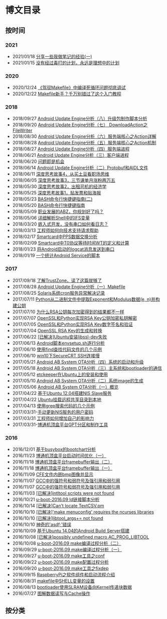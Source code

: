 # 博文目录

## 按时间

### 2021
- 2021/01/18 [分享一些我做笔记的经验(一)](https://github.com/guyongqiangx/blog/blob/dev/20210118-%E5%88%86%E4%BA%AB%E4%B8%80%E4%BA%9B%E6%88%91%E5%81%9A%E7%AC%94%E8%AE%B0%E7%9A%84%E7%BB%8F%E9%AA%8C(%E4%B8%80).md)
- 2021/01/15 [没有经过毒打的计划，永远是理想中的计划](https://github.com/guyongqiangx/blog/blob/dev/20210115-%E6%B2%A1%E6%9C%89%E7%BB%8F%E8%BF%87%E6%AF%92%E6%89%93%E7%9A%84%E8%AE%A1%E5%88%92%EF%BC%8C%E6%B0%B8%E8%BF%9C%E6%98%AF%E7%90%86%E6%83%B3%E4%B8%AD%E7%9A%84%E8%AE%A1%E5%88%92.md)

### 2020
- 2020/12/24 [《驾驭Makefile》中编译死循环问题彻底调试](https://github.com/guyongqiangx/blog/blob/dev/makefile/20201224-%E3%80%8A%E9%A9%BE%E9%A9%ADMakefile%E3%80%8B%E4%B8%AD%E7%BC%96%E8%AF%91%E6%AD%BB%E5%BE%AA%E7%8E%AF%E9%97%AE%E9%A2%98%E5%BD%BB%E5%BA%95%E8%B0%83%E8%AF%95.md)
- 2020/12/22 [Makefile新手？千万别错过了这个入门教程](https://github.com/guyongqiangx/blog/blob/dev/makefile/20201222-Makefile%E6%96%B0%E6%89%8B%EF%BC%9F%E5%8D%83%E4%B8%87%E5%88%AB%E9%94%99%E8%BF%87%E4%BA%86%E8%BF%99%E4%B8%AA%E5%85%A5%E9%97%A8%E6%95%99%E7%A8%8B.md)

### 2018
- 2018/09/27 [Android Update Engine分析（八）升级包制作脚本分析](https://github.com/guyongqiangx/blog/blob/dev/ab-ota/20180927-Android%20Update%20Engine%E5%88%86%E6%9E%90%EF%BC%88%E5%85%AB%EF%BC%89%E5%8D%87%E7%BA%A7%E5%8C%85%E5%88%B6%E4%BD%9C%E8%84%9A%E6%9C%AC%E5%88%86%E6%9E%90.md)
- 2018/09/20 [Android Update Engine分析（七） DownloadAction之FileWriter](https://github.com/guyongqiangx/blog/blob/dev/ab-ota/20180920-Android%20Update%20Engine%E5%88%86%E6%9E%90%EF%BC%88%E4%B8%83%EF%BC%89%20DownloadAction%E4%B9%8BFileWriter.md)
- 2018/08/30 [Android Update Engine分析（六）服务端核心之Action详解](https://github.com/guyongqiangx/blog/blob/dev/ab-ota/20180830-Android%20Update%20Engine%E5%88%86%E6%9E%90%EF%BC%88%E5%85%AD%EF%BC%89%E6%9C%8D%E5%8A%A1%E7%AB%AF%E6%A0%B8%E5%BF%83%E4%B9%8BAction%E8%AF%A6%E8%A7%A3.md)
- 2018/08/28 [Android Update Engine分析（五）服务端核心之Action机制](https://github.com/guyongqiangx/blog/blob/dev/ab-ota/20180828-Android%20Update%20Engine%E5%88%86%E6%9E%90%EF%BC%88%E4%BA%94%EF%BC%89%E6%9C%8D%E5%8A%A1%E7%AB%AF%E6%A0%B8%E5%BF%83%E4%B9%8BAction%E6%9C%BA%E5%88%B6.md)
- 2018/08/27 [Android Update Engine分析（四）服务端进程](https://github.com/guyongqiangx/blog/blob/dev/ab-ota/20180827-Android%20Update%20Engine%E5%88%86%E6%9E%90%EF%BC%88%E5%9B%9B%EF%BC%89%E6%9C%8D%E5%8A%A1%E7%AB%AF%E8%BF%9B%E7%A8%8B.md)
- 2018/06/21 [Android Update Engine分析（三）客户端进程](https://github.com/guyongqiangx/blog/blob/dev/ab-ota/20180621-Android%20Update%20Engine%E5%88%86%E6%9E%90%EF%BC%88%E4%B8%89%EF%BC%89%E5%AE%A2%E6%88%B7%E7%AB%AF%E8%BF%9B%E7%A8%8B.md)
- 2018/06/20 [问题即是机会](https://github.com/guyongqiangx/blog/blob/dev/20180620-%E9%97%AE%E9%A2%98%E5%8D%B3%E6%98%AF%E6%9C%BA%E4%BC%9A.md)
- 2018/06/14 [Android Update Engine分析（二）Protobuf和AIDL文件](https://github.com/guyongqiangx/blog/blob/dev/ab-ota/20180614-Android%20Update%20Engine%E5%88%86%E6%9E%90%EF%BC%88%E4%BA%8C%EF%BC%89Protobuf%E5%92%8CAIDL%E6%96%87%E4%BB%B6.md)
- 2018/06/11 [深度思考故事4，从买土豆看职场思维](https://github.com/guyongqiangx/blog/blob/dev/20180611-%E6%B7%B1%E5%BA%A6%E6%80%9D%E8%80%83%E6%95%85%E4%BA%8B4%EF%BC%8C%E4%BB%8E%E4%B9%B0%E5%9C%9F%E8%B1%86%E7%9C%8B%E8%81%8C%E5%9C%BA%E6%80%9D%E7%BB%B4.md)
- 2018/06/05 [深度思考故事3，三节课单月涨粉两万五](https://github.com/guyongqiangx/blog/blob/dev/20180605-%E6%B7%B1%E5%BA%A6%E6%80%9D%E8%80%83%E6%95%85%E4%BA%8B3%EF%BC%8C%E4%B8%89%E8%8A%82%E8%AF%BE%E5%8D%95%E6%9C%88%E6%B6%A8%E7%B2%89%E4%B8%A4%E4%B8%87%E4%BA%94.md)
- 2018/05/30 [深度思考故事2，出租司机的经济学](https://github.com/guyongqiangx/blog/blob/dev/20180530-%E6%B7%B1%E5%BA%A6%E6%80%9D%E8%80%83%E6%95%85%E4%BA%8B2%EF%BC%8C%E5%87%BA%E7%A7%9F%E5%8F%B8%E6%9C%BA%E7%9A%84%E7%BB%8F%E6%B5%8E%E5%AD%A6.md)
- 2018/05/25 [深度思考故事1，贴发票和贴海报](https://github.com/guyongqiangx/blog/blob/dev/20180525-%E6%B7%B1%E5%BA%A6%E6%80%9D%E8%80%83%E6%95%85%E4%BA%8B1%EF%BC%8C%E8%B4%B4%E5%8F%91%E7%A5%A8%E5%92%8C%E8%B4%B4%E6%B5%B7%E6%8A%A5.md)
- 2018/05/23 [BASH命令行快捷键指南(二)](https://github.com/guyongqiangx/blog/blob/dev/shell/20180523-BASH%E5%91%BD%E4%BB%A4%E8%A1%8C%E5%BF%AB%E6%8D%B7%E9%94%AE%E6%8C%87%E5%8D%97(%E4%BA%8C).md)
- 2018/05/20 [BASH命令行快捷键指南](https://github.com/guyongqiangx/blog/blob/dev/shell/20180520-BASH%E5%91%BD%E4%BB%A4%E8%A1%8C%E5%BF%AB%E6%8D%B7%E9%94%AE%E6%8C%87%E5%8D%97.md)
- 2018/05/09 [职业发展的ABZ，你规划好了吗？](https://github.com/guyongqiangx/blog/blob/dev/20180509-%E8%81%8C%E4%B8%9A%E5%8F%91%E5%B1%95%E7%9A%84ABZ%EF%BC%8C%E4%BD%A0%E8%A7%84%E5%88%92%E5%A5%BD%E4%BA%86%E5%90%97%EF%BC%9F.md)
- 2018/05/06 [详细解析Shell中的IFS变量](https://github.com/guyongqiangx/blog/blob/dev/shell/20180506-%E8%AF%A6%E7%BB%86%E8%A7%A3%E6%9E%90Shell%E4%B8%AD%E7%9A%84IFS%E5%8F%98%E9%87%8F.md)
- 2018/03/20 [嵌入式开发，没有串口如何看日志？](https://github.com/guyongqiangx/blog/blob/dev/20180320-%E5%B5%8C%E5%85%A5%E5%BC%8F%E5%BC%80%E5%8F%91%EF%BC%8C%E6%B2%A1%E6%9C%89%E4%B8%B2%E5%8F%A3%E5%A6%82%E4%BD%95%E7%9C%8B%E6%97%A5%E5%BF%97%EF%BC%9F.md)
- 2018/03/13 [工程师如何向技术支持请求帮助](https://github.com/guyongqiangx/blog/blob/dev/20180313-%E5%B7%A5%E7%A8%8B%E5%B8%88%E5%A6%82%E4%BD%95%E5%90%91%E6%8A%80%E6%9C%AF%E6%94%AF%E6%8C%81%E8%AF%B7%E6%B1%82%E5%B8%AE%E5%8A%A9.md)
- 2018/02/17 [Smartcard中PPS数据交换分析](https://github.com/guyongqiangx/blog/blob/dev/smartcard/20180217-Smartcard%E4%B8%ADPPS%E6%95%B0%E6%8D%AE%E4%BA%A4%E6%8D%A2%E5%88%86%E6%9E%90.md)
- 2018/02/09 [Smartcard中T0协议等待时间WT的定义和计算](https://github.com/guyongqiangx/blog/blob/dev/smartcard/20180209-Smartcard%E4%B8%ADT0%E5%8D%8F%E8%AE%AE%E7%AD%89%E5%BE%85%E6%97%B6%E9%97%B4WT%E7%9A%84%E5%AE%9A%E4%B9%89%E5%92%8C%E8%AE%A1%E7%AE%97.md)
- 2018/01/23 [将Android启动的logcat消息发送到串口](https://github.com/guyongqiangx/blog/blob/dev/android/20180123-%E5%B0%86Android%E5%90%AF%E5%8A%A8%E7%9A%84logcat%E6%B6%88%E6%81%AF%E5%8F%91%E9%80%81%E5%88%B0%E4%B8%B2%E5%8F%A3.md)
- 2018/01/19 [一个统计Android Service的脚本](https://github.com/guyongqiangx/blog/blob/dev/android/20180119-%E4%B8%80%E4%B8%AA%E7%BB%9F%E8%AE%A1Android%20Service%E7%9A%84%E8%84%9A%E6%9C%AC.md)

### 2017

- 2017/09/18 [了解TrustZone，读了这篇就够了](https://github.com/guyongqiangx/blog/blob/dev/trustzone/20170918-%E4%BA%86%E8%A7%A3TrustZone%EF%BC%8C%E8%AF%BB%E4%BA%86%E8%BF%99%E7%AF%87%E5%B0%B1%E5%A4%9F%E4%BA%86.md)
- 2017/08/28 [Android Update Engine分析（一）Makefile](https://github.com/guyongqiangx/blog/blob/dev/ab-ota/20170828-Android%20Update%20Engine%E5%88%86%E6%9E%90%EF%BC%88%E4%B8%80%EF%BC%89Makefile.md)
- 2017/08/25 [Solaris系统cron服务异常解决记录](https://github.com/guyongqiangx/blog/blob/dev/nis/20170825-Solaris%E7%B3%BB%E7%BB%9Fcron%E6%9C%8D%E5%8A%A1%E5%BC%82%E5%B8%B8%E8%A7%A3%E5%86%B3%E8%AE%B0%E5%BD%95.md)
- 2017/07/11 [Python从二进制文件中提取Exponent和Modulus数据(e, n)并构建公钥](https://github.com/guyongqiangx/blog/blob/dev/openssl/20170711-Python%E4%BB%8E%E4%BA%8C%E8%BF%9B%E5%88%B6%E6%96%87%E4%BB%B6%E4%B8%AD%E6%8F%90%E5%8F%96Exponent%E5%92%8CModulus%E6%95%B0%E6%8D%AE(e%2C%20n)%E5%B9%B6%E6%9E%84%E5%BB%BA%E5%85%AC%E9%92%A5.md)
- 2017/07/10 [为什么RSA公钥每次加密得到的结果都不一样](https://github.com/guyongqiangx/blog/blob/dev/openssl/20170710-%E4%B8%BA%E4%BB%80%E4%B9%88RSA%E5%85%AC%E9%92%A5%E6%AF%8F%E6%AC%A1%E5%8A%A0%E5%AF%86%E5%BE%97%E5%88%B0%E7%9A%84%E7%BB%93%E6%9E%9C%E9%83%BD%E4%B8%8D%E4%B8%80%E6%A0%B7.md)
- 2017/07/07 [OpenSSL和Python实现RSA Key公钥加密私钥解密](https://github.com/guyongqiangx/blog/blob/dev/openssl/20170707-OpenSSL%E5%92%8CPython%E5%AE%9E%E7%8E%B0RSA%20Key%E5%85%AC%E9%92%A5%E5%8A%A0%E5%AF%86%E7%A7%81%E9%92%A5%E8%A7%A3%E5%AF%86.md)
- 2017/07/05 [OpenSSL和Python实现RSA Key数字签名和验证](https://github.com/guyongqiangx/blog/blob/dev/openssl/20170705-OpenSSL%E5%92%8CPython%E5%AE%9E%E7%8E%B0RSA%20Key%E6%95%B0%E5%AD%97%E7%AD%BE%E5%90%8D%E5%92%8C%E9%AA%8C%E8%AF%81.md)
- 2017/07/04 [OpenSSL RSA Key的生成和转换](https://github.com/guyongqiangx/blog/blob/dev/openssl/20170704-OpenSSL%20RSA%20Key%E7%9A%84%E7%94%9F%E6%88%90%E5%92%8C%E8%BD%AC%E6%8D%A2.md)
- 2017/06/22 [[已解决]Ubuntu安装libssl-dev失败](https://github.com/guyongqiangx/blog/blob/dev/errors/20170622-%5B%E5%B7%B2%E8%A7%A3%E5%86%B3%5DUbuntu%E5%AE%89%E8%A3%85libssl-dev%E5%A4%B1%E8%B4%A5.md)
- 2017/06/13 [Android脚本envsetup.sh逐行分析](https://github.com/guyongqiangx/blog/blob/dev/android-build/20170613-Android%E8%84%9A%E6%9C%ACenvsetup.sh%E9%80%90%E8%A1%8C%E5%88%86%E6%9E%90.md)
- 2017/06/10 [使用find查找代码文件的几个示例](https://github.com/guyongqiangx/blog/blob/dev/20170610-%E4%BD%BF%E7%94%A8find%E6%9F%A5%E6%89%BE%E4%BB%A3%E7%A0%81%E6%96%87%E4%BB%B6%E7%9A%84%E5%87%A0%E4%B8%AA%E7%A4%BA%E4%BE%8B.md)
- 2017/06/10 [win10下SecureCRT SSH连接慢](https://github.com/guyongqiangx/blog/blob/dev/securecrt-ssh-slow/20170610-win10%E4%B8%8BSecureCRT%20SSH%E8%BF%9E%E6%8E%A5%E6%85%A2.md)
- 2017/05/21 [Android AB System OTA分析（四）系统的启动和升级](https://github.com/guyongqiangx/blog/blob/dev/ab-ota/20170521-Android%20AB%20System%20OTA%E5%88%86%E6%9E%90%EF%BC%88%E5%9B%9B%EF%BC%89%E7%B3%BB%E7%BB%9F%E7%9A%84%E5%90%AF%E5%8A%A8%E5%92%8C%E5%8D%87%E7%BA%A7.md)
- 2017/05/18 [Android AB System OTA分析（三）主系统和bootloader的通信](https://github.com/guyongqiangx/blog/blob/dev/ab-ota/20170518-Android%20AB%20System%20OTA%E5%88%86%E6%9E%90%EF%BC%88%E4%B8%89%EF%BC%89%E4%B8%BB%E7%B3%BB%E7%BB%9F%E5%92%8Cbootloader%E7%9A%84%E9%80%9A%E4%BF%A1.md)
- 2017/05/12 [etckeeper在Ubuntu上的安装和使用](https://github.com/guyongqiangx/blog/blob/dev/20170512-etckeeper%E5%9C%A8Ubuntu%E4%B8%8A%E7%9A%84%E5%AE%89%E8%A3%85%E5%92%8C%E4%BD%BF%E7%94%A8.md)
- 2017/05/10 [Android AB System OTA分析（二）系统image的生成](https://github.com/guyongqiangx/blog/blob/dev/ab-ota/20170510-Android%20AB%20System%20OTA%E5%88%86%E6%9E%90%EF%BC%88%E4%BA%8C%EF%BC%89%E7%B3%BB%E7%BB%9Fimage%E7%9A%84%E7%94%9F%E6%88%90.md)
- 2017/05/06 [Android AB System OTA分析（一）概览](https://github.com/guyongqiangx/blog/blob/dev/ab-ota/20170506-Android%20AB%20System%20OTA%E5%88%86%E6%9E%90%EF%BC%88%E4%B8%80%EF%BC%89%E6%A6%82%E8%A7%88.md)
- 2017/04/22 [基于Ubuntu 12.04搭建NIS Slave服务](https://github.com/guyongqiangx/blog/blob/dev/nis/20170422-%E5%9F%BA%E4%BA%8EUbuntu%2012.04%E6%90%AD%E5%BB%BANIS%20Slave%E6%9C%8D%E5%8A%A1.md)
- 2017/04/22 [Ubuntu挂载远程共享目录到本地](https://github.com/guyongqiangx/blog/blob/dev/20170422-Ubuntu%E6%8C%82%E8%BD%BD%E8%BF%9C%E7%A8%8B%E5%85%B1%E4%BA%AB%E7%9B%AE%E5%BD%95%E5%88%B0%E6%9C%AC%E5%9C%B0.md)
- 2017/04/13 [使用grep搜索代码的几个示例](https://github.com/guyongqiangx/blog/blob/dev/20170413-%E4%BD%BF%E7%94%A8grep%E6%90%9C%E7%B4%A2%E4%BB%A3%E7%A0%81%E7%9A%84%E5%87%A0%E4%B8%AA%E7%A4%BA%E4%BE%8B.md)
- 2017/03/31-[手动更新NIS服务的用户密码](https://github.com/guyongqiangx/blog/blob/dev/nis/20170331-%E6%89%8B%E5%8A%A8%E6%9B%B4%E6%96%B0NIS%E6%9C%8D%E5%8A%A1%E7%9A%84%E7%94%A8%E6%88%B7%E5%AF%86%E7%A0%81.md)
- 2017/03/31 [工程师如何增加自己的影响力](https://github.com/guyongqiangx/blog/blob/dev/20170331-%E5%B7%A5%E7%A8%8B%E5%B8%88%E5%A6%82%E4%BD%95%E5%A2%9E%E5%8A%A0%E8%87%AA%E5%B7%B1%E7%9A%84%E5%BD%B1%E5%93%8D%E5%8A%9B.md)
- 2017/03/31-[博通机顶盒平台GPT分区和制作工具](https://github.com/guyongqiangx/blog/blob/dev/gpt/20170331-%E5%8D%9A%E9%80%9A%E6%9C%BA%E9%A1%B6%E7%9B%92%E5%B9%B3%E5%8F%B0GPT%E5%88%86%E5%8C%BA%E5%92%8C%E5%88%B6%E4%BD%9C%E5%B7%A5%E5%85%B7.md)

### 2016

- 2016/12/01 [基于busybox的bootchart分析](https://github.com/guyongqiangx/blog/blob/dev/20161201-%E5%9F%BA%E4%BA%8Ebusybox%E7%9A%84bootchart%E5%88%86%E6%9E%90.md)
- 2016/11/23 [博通机顶盒平台启动时间优化（一）](https://github.com/guyongqiangx/blog/blob/dev/cfe/20161123-%E5%8D%9A%E9%80%9A%E6%9C%BA%E9%A1%B6%E7%9B%92%E5%B9%B3%E5%8F%B0%E5%90%AF%E5%8A%A8%E6%97%B6%E9%97%B4%E4%BC%98%E5%8C%96%EF%BC%88%E4%B8%80%EF%BC%89.md)
- 2016/11/18 [博通机顶盒平台framebuffer输出（二）](https://github.com/guyongqiangx/blog/blob/dev/cfe/20161118-%E5%8D%9A%E9%80%9A%E6%9C%BA%E9%A1%B6%E7%9B%92%E5%B9%B3%E5%8F%B0framebuffer%E8%BE%93%E5%87%BA%EF%BC%88%E4%BA%8C%EF%BC%89.md)
- 2016/11/18 [博通机顶盒平台framebuffer输出（一）](https://github.com/guyongqiangx/blog/blob/dev/cfe/20161118-%E5%8D%9A%E9%80%9A%E6%9C%BA%E9%A1%B6%E7%9B%92%E5%B9%B3%E5%8F%B0framebuffer%E8%BE%93%E5%87%BA%EF%BC%88%E4%B8%80%EF%BC%89.md)
- 2016/11/09 [CFE文件内嵌bmp图像并显示](https://github.com/guyongqiangx/blog/blob/dev/cfe/20161109-CFE%E6%96%87%E4%BB%B6%E5%86%85%E5%B5%8Cbmp%E5%9B%BE%E5%83%8F%E5%B9%B6%E6%98%BE%E7%A4%BA.md)
- 2016/11/07 [GCC中的强符号和弱符号及强引用和弱引用](https://github.com/guyongqiangx/blog/blob/dev/20161107-GCC%E4%B8%AD%E7%9A%84%E5%BC%BA%E7%AC%A6%E5%8F%B7%E5%92%8C%E5%BC%B1%E7%AC%A6%E5%8F%B7%E5%8F%8A%E5%BC%BA%E5%BC%95%E7%94%A8%E5%92%8C%E5%BC%B1%E5%BC%95%E7%94%A8.md)
- 2016/11/07 [GCC中的强符号和弱符号及强引用和弱引用](https://github.com/guyongqiangx/blog/blob/dev/20161107-GCC%E4%B8%AD%E7%9A%84%E5%BC%BA%E7%AC%A6%E5%8F%B7%E5%92%8C%E5%BC%B1%E7%AC%A6%E5%8F%B7%E5%8F%8A%E5%BC%BA%E5%BC%95%E7%94%A8%E5%92%8C%E5%BC%B1%E5%BC%95%E7%94%A8.md)
- 2016/11/03 [[已解决]intltool scripts were not found](https://github.com/guyongqiangx/blog/blob/dev/errors/20161103-%5B%E5%B7%B2%E8%A7%A3%E5%86%B3%5Dintltool%20scripts%20were%20not%20found.md)
- 2016/10/21 [u-boot-2016.09 ld链接脚本分析](https://github.com/guyongqiangx/blog/blob/dev/u-boot/20161021-u-boot-2016.09%20ld%E9%93%BE%E6%8E%A5%E8%84%9A%E6%9C%AC%E5%88%86%E6%9E%90.md)
- 2016/10/14 [[已解决]Can't locate TextCSV.pm](https://github.com/guyongqiangx/blog/blob/dev/errors/20161014-%5B%E5%B7%B2%E8%A7%A3%E5%86%B3%5DCan't%20locate%20TextCSV.pm.md)
- 2016/10/10 [[已解决]'make menuconfig' requires the ncurses libraries](https://github.com/guyongqiangx/blog/blob/dev/errors/20161010-%5B%E5%B7%B2%E8%A7%A3%E5%86%B3%5D'make%20menuconfig'%20requires%20the%20ncurses%20libraries.md)
- 2016/10/10 [[已解决]libtool_args+= not found](https://github.com/guyongqiangx/blog/blob/dev/errors/20161010-%5B%E5%B7%B2%E8%A7%A3%E5%86%B3%5Dlibtool_args%2B%3D%20not%20found.md)
- 2016/10/10 [神奇的'asdf;'错误](https://github.com/guyongqiangx/blog/blob/dev/20161010-%E7%A5%9E%E5%A5%87%E7%9A%84'asdf%3B'%E9%94%99%E8%AF%AF.md)
- 2016/10/09 [基于Ubuntu 14.04的Android Build Server搭建](https://github.com/guyongqiangx/blog/blob/dev/20161009-%E5%9F%BA%E4%BA%8EUbuntu%2014.04%E7%9A%84Android%20Build%20Server%E6%90%AD%E5%BB%BA.md)
- 2016/10/08 [[已解决]possibly undefined macro AC_PROG_LIBTOOL](https://github.com/guyongqiangx/blog/blob/dev/errors/20161008-%5B%E5%B7%B2%E8%A7%A3%E5%86%B3%5Dpossibly%20undefined%20macro%20AC_PROG_LIBTOOL.md)
- 2016/10/08 [u-boot-2016.09 make编译过程分析（二）](https://github.com/guyongqiangx/blog/blob/dev/u-boot/20161008-u-boot-2016.09%20make%E7%BC%96%E8%AF%91%E8%BF%87%E7%A8%8B%E5%88%86%E6%9E%90%EF%BC%88%E4%BA%8C%EF%BC%89.md)
- 2016/09/29 [u-boot-2016.09 make编译过程分析（一）](https://github.com/guyongqiangx/blog/blob/dev/u-boot/20160929-u-boot-2016.09%20make%E7%BC%96%E8%AF%91%E8%BF%87%E7%A8%8B%E5%88%86%E6%9E%90%EF%BC%88%E4%B8%80%EF%BC%89.md)
- 2016/09/27 [u-boot-2016.09 make工具之conf](https://github.com/guyongqiangx/blog/blob/dev/u-boot/20160927-u-boot-2016.09%20make%E5%B7%A5%E5%85%B7%E4%B9%8Bconf.md)
- 2016/09/22 [u-boot-2016.09 make配置过程分析](https://github.com/guyongqiangx/blog/blob/dev/u-boot/20160922-u-boot-2016.09%20make%E9%85%8D%E7%BD%AE%E8%BF%87%E7%A8%8B%E5%88%86%E6%9E%90.md)
- 2016/09/20 [u-boot-2016.09 make工具之fixdep](https://github.com/guyongqiangx/blog/blob/dev/u-boot/20160920-u-boot-2016.09%20make%E5%B7%A5%E5%85%B7%E4%B9%8Bfixdep.md)
- 2016/09/15 [RaspberryPi之软件组件和启动流程介绍](https://github.com/guyongqiangx/blog/blob/dev/20160915-RaspberryPi%E4%B9%8B%E8%BD%AF%E4%BB%B6%E7%BB%84%E4%BB%B6%E5%92%8C%E5%90%AF%E5%8A%A8%E6%B5%81%E7%A8%8B%E4%BB%8B%E7%BB%8D.md)
- 2016/08/31 [makefile中SHELL变量的设置](https://github.com/guyongqiangx/blog/blob/dev/20160831-makefile%E4%B8%ADSHELL%E5%8F%98%E9%87%8F%E7%9A%84%E8%AE%BE%E7%BD%AE.md)
- 2016/08/13 [bootloader使用SLRAM设备向Kernel传递块数据](https://github.com/guyongqiangx/blog/blob/dev/20160813-bootloader%E4%BD%BF%E7%94%A8SLRAM%E8%AE%BE%E5%A4%87%E5%90%91Kernel%E4%BC%A0%E9%80%92%E5%9D%97%E6%95%B0%E6%8D%AE.md)
- 2016/07/27 [图解数据读写与Cache操作](https://github.com/guyongqiangx/blog/blob/dev/20160727-%E5%9B%BE%E8%A7%A3%E6%95%B0%E6%8D%AE%E8%AF%BB%E5%86%99%E4%B8%8ECache%E6%93%8D%E4%BD%9C.md)

## 按分类